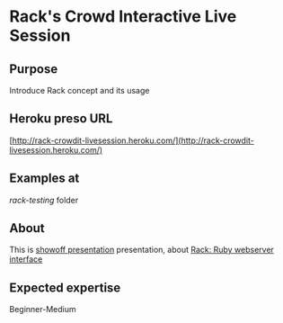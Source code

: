 # Rack's Crowd Interactive Live Session #

## Purpose ##
Introduce Rack concept and its usage

## Heroku preso URL ##
[http://rack-crowdit-livesession.heroku.com/](http://rack-crowdit-livesession.heroku.com/)

## Examples at ##
*rack-testing* folder

## About ##
This is [showoff presentation](http://github.com/schacon/showoff) presentation, about [Rack: Ruby webserver interface](http://rack.rubyforge.org/)

## Expected expertise ##
Beginner-Medium
